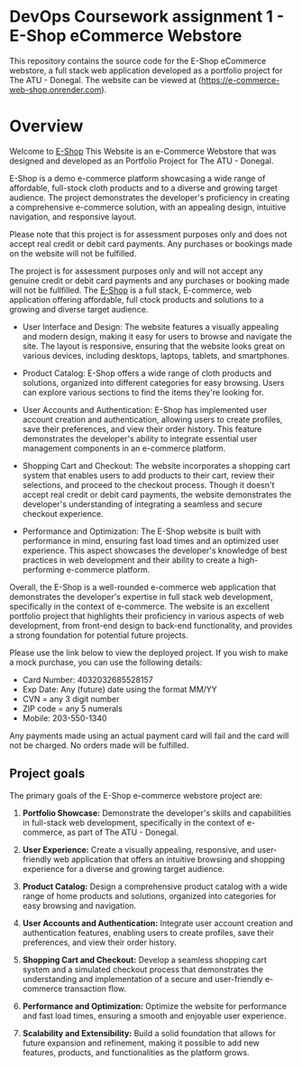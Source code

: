 # DevOps Coursework assignment 1 - E-Shop eCommerce Webstore

This repository contains the source code for the E-Shop eCommerce webstore, a full stack web application developed as a portfolio project for The ATU - Donegal. The website can be viewed at (https://e-commerce-web-shop.onrender.com).

# Overview

Welcome to [E-Shop](https://e-commerce-web-shop.onrender.com)
This Website is an e-Commerce Webstore that was designed and developed as an Portfolio Project for The ATU - Donegal.

E-Shop is a demo e-commerce platform showcasing a wide range of affordable, full-stock cloth products and to a diverse and growing target audience. The project demonstrates the developer's proficiency in creating a comprehensive e-commerce solution, with an appealing design, intuitive navigation, and responsive layout.

Please note that this project is for assessment purposes only and does not accept real credit or debit card payments. Any purchases or bookings made on the website will not be fulfilled.

The project is for assessment purposes only and will not accept any genuine credit or debit card payments and any purchases or booking made will not be fullfilled. The [E-Shop](https://e-commerce-web-shop.onrender.com) is a full stack, E-commerce, web application offering affordable, full ctock products and solutions to a growing and diverse target audience.

- User Interface and Design: The website features a visually appealing and modern design, making it easy for users to browse and navigate the site. The layout is responsive, ensuring that the website looks great on various devices, including desktops, laptops, tablets, and smartphones.

- Product Catalog: E-Shop offers a wide range of cloth products and solutions, organized into different categories for easy browsing. Users can explore various sections to find the items they're looking for.
  
- User Accounts and Authentication: E-Shop has implemented user account creation and authentication, allowing users to create profiles, save their preferences, and view their order history. This feature demonstrates the developer's ability to integrate essential user management components in an e-commerce platform.
  
- Shopping Cart and Checkout: The website incorporates a shopping cart system that enables users to add products to their cart, review their selections, and proceed to the checkout process. Though it doesn't accept real credit or debit card payments, the website demonstrates the developer's understanding of integrating a seamless and secure checkout experience.
  
- Performance and Optimization: The E-Shop website is built with performance in mind, ensuring fast load times and an optimized user experience. This aspect showcases the developer's knowledge of best practices in web development and their ability to create a high-performing e-commerce platform.

Overall, the E-Shop is a well-rounded e-commerce web application that demonstrates the developer's expertise in full stack web development, specifically in the context of e-commerce. The website is an excellent portfolio project that highlights their proficiency in various aspects of web development, from front-end design to back-end functionality, and provides a strong foundation for potential future projects.

Please use the link below to view the deployed project. If you wish to make a mock purchase, you can use the following details:

- Card Number: 4032032685528157
- Exp Date: Any (future) date using the format MM/YY
- CVN = any 3 digit number
- ZIP code = any 5 numerals
- Mobile: 203-550-1340

Any payments made using an actual payment card will fail and the card will not be charged. No orders made will be fulfilled.


## Project goals

The primary goals of the E-Shop e-commerce webstore project are:

1. **Portfolio Showcase:** Demonstrate the developer's skills and capabilities in full-stack web development, specifically in the context of e-commerce, as part of The ATU - Donegal.
   
2. **User Experience:** Create a visually appealing, responsive, and user-friendly web application that offers an intuitive browsing and shopping experience for a diverse and growing target audience.

3. **Product Catalog:** Design a comprehensive product catalog with a wide range of home products and solutions, organized into categories for easy browsing and navigation.
   
4. **User Accounts and Authentication:** Integrate user account creation and authentication features, enabling users to create profiles, save their preferences, and view their order history.
   
5. **Shopping Cart and Checkout:** Develop a seamless shopping cart system and a simulated checkout process that demonstrates the understanding and implementation of a secure and user-friendly e-commerce transaction flow.
   
6. **Performance and Optimization:** Optimize the website for performance and fast load times, ensuring a smooth and enjoyable user experience.
   
7. **Scalability and Extensibility:** Build a solid foundation that allows for future expansion and refinement, making it possible to add new features, products, and functionalities as the platform grows.
